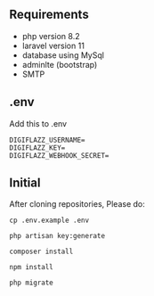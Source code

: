 ## Requirements
- php version 8.2
- laravel version 11
- database using MySql
- adminlte (bootstrap)
- SMTP
## .env 
Add this to .env
```
DIGIFLAZZ_USERNAME=
DIGIFLAZZ_KEY=
DIGIFLAZZ_WEBHOOK_SECRET=
```
## Initial
After cloning repositories, Please do:
```
cp .env.example .env
```
```
php artisan key:generate
```
```
composer install
```
```
npm install
```
```
php migrate 
```
